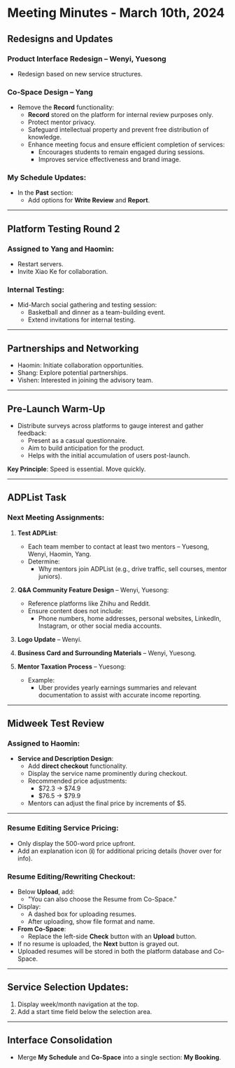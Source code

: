# Meeting Minutes - March 10th, 2024

## **Redesigns and Updates**

### **Product Interface Redesign** – Wenyi, Yuesong
- Redesign based on new service structures.

### **Co-Space Design** – Yang
- Remove the **Record** functionality:
  - **Record** stored on the platform for internal review purposes only.
  - Protect mentor privacy.
  - Safeguard intellectual property and prevent free distribution of knowledge.
  - Enhance meeting focus and ensure efficient completion of services:
    - Encourages students to remain engaged during sessions.
    - Improves service effectiveness and brand image.

### **My Schedule Updates**:
- In the **Past** section:
  - Add options for **Write Review** and **Report**.

---

## **Platform Testing Round 2**

### **Assigned to Yang and Haomin**:
- Restart servers.
- Invite Xiao Ke for collaboration.

### **Internal Testing**:
- Mid-March social gathering and testing session:
  - Basketball and dinner as a team-building event.
  - Extend invitations for internal testing.

---

## **Partnerships and Networking**
- Haomin: Initiate collaboration opportunities.
- Shang: Explore potential partnerships.
- Vishen: Interested in joining the advisory team.

---

## **Pre-Launch Warm-Up**
- Distribute surveys across platforms to gauge interest and gather feedback:
  - Present as a casual questionnaire.
  - Aim to build anticipation for the product.
  - Helps with the initial accumulation of users post-launch.

**Key Principle**: Speed is essential. Move quickly.

---

## **ADPList Task**

### Next Meeting Assignments:
1. **Test ADPList**:
   - Each team member to contact at least two mentors – Yuesong, Wenyi, Haomin, Yang.
   - Determine:
     - Why mentors join ADPList (e.g., drive traffic, sell courses, mentor juniors).
2. **Q&A Community Feature Design** – Wenyi, Yuesong:
   - Reference platforms like Zhihu and Reddit.
   - Ensure content does not include:
     - Phone numbers, home addresses, personal websites, LinkedIn, Instagram, or other social media accounts.

3. **Logo Update** – Wenyi.

4. **Business Card and Surrounding Materials** – Wenyi, Yuesong.

5. **Mentor Taxation Process** – Yuesong:
   - Example:
     - Uber provides yearly earnings summaries and relevant documentation to assist with accurate income reporting.

---

## **Midweek Test Review**

### Assigned to Haomin:
- **Service and Description Design**:
  - Add **direct checkout** functionality.
  - Display the service name prominently during checkout.
  - Recommended price adjustments:
    - $72.3 → $74.9
    - $76.5 → $79.9
  - Mentors can adjust the final price by increments of $5.

---

### **Resume Editing Service Pricing**:
- Only display the 500-word price upfront.
- Add an explanation icon (**i**) for additional pricing details (hover over for info).

### **Resume Editing/Rewriting Checkout**:
- Below **Upload**, add:
  - "You can also choose the Resume from Co-Space."
- Display:
  - A dashed box for uploading resumes.
  - After uploading, show file format and name.
- **From Co-Space**:
  - Replace the left-side **Check** button with an **Upload** button.
- If no resume is uploaded, the **Next** button is grayed out.
- Uploaded resumes will be stored in both the platform database and Co-Space.

---

## **Service Selection Updates**:
1. Display week/month navigation at the top.
2. Add a start time field below the selection area.

---

## **Interface Consolidation**
- Merge **My Schedule** and **Co-Space** into a single section: **My Booking**.

